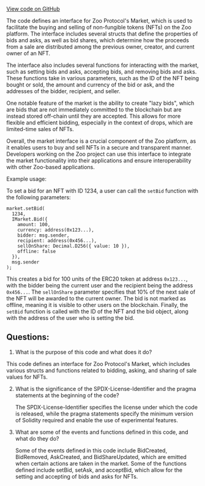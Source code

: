 [View code on GitHub](zoo-labs/zoo/blob/master/contracts/src/interfaces/IMarket.sol)

The code defines an interface for Zoo Protocol's Market, which is used to facilitate the buying and selling of non-fungible tokens (NFTs) on the Zoo platform. The interface includes several structs that define the properties of bids and asks, as well as bid shares, which determine how the proceeds from a sale are distributed among the previous owner, creator, and current owner of an NFT.

The interface also includes several functions for interacting with the market, such as setting bids and asks, accepting bids, and removing bids and asks. These functions take in various parameters, such as the ID of the NFT being bought or sold, the amount and currency of the bid or ask, and the addresses of the bidder, recipient, and seller.

One notable feature of the market is the ability to create "lazy bids", which are bids that are not immediately committed to the blockchain but are instead stored off-chain until they are accepted. This allows for more flexible and efficient bidding, especially in the context of drops, which are limited-time sales of NFTs.

Overall, the market interface is a crucial component of the Zoo platform, as it enables users to buy and sell NFTs in a secure and transparent manner. Developers working on the Zoo project can use this interface to integrate the market functionality into their applications and ensure interoperability with other Zoo-based applications. 

Example usage:

To set a bid for an NFT with ID 1234, a user can call the `setBid` function with the following parameters:

```
market.setBid(
  1234,
  IMarket.Bid({
    amount: 100,
    currency: address(0x123...),
    bidder: msg.sender,
    recipient: address(0x456...),
    sellOnShare: Decimal.D256({ value: 10 }),
    offline: false
  }),
  msg.sender
);
```

This creates a bid for 100 units of the ERC20 token at address `0x123...`, with the bidder being the current user and the recipient being the address `0x456...`. The `sellOnShare` parameter specifies that 10% of the next sale of the NFT will be awarded to the current owner. The bid is not marked as offline, meaning it is visible to other users on the blockchain. Finally, the `setBid` function is called with the ID of the NFT and the bid object, along with the address of the user who is setting the bid.
## Questions: 
 1. What is the purpose of this code and what does it do?
   
   This code defines an interface for Zoo Protocol's Market, which includes various structs and functions related to bidding, asking, and sharing of sale values for NFTs.

2. What is the significance of the SPDX-License-Identifier and the pragma statements at the beginning of the code?
   
   The SPDX-License-Identifier specifies the license under which the code is released, while the pragma statements specify the minimum version of Solidity required and enable the use of experimental features.

3. What are some of the events and functions defined in this code, and what do they do?
   
   Some of the events defined in this code include BidCreated, BidRemoved, AskCreated, and BidShareUpdated, which are emitted when certain actions are taken in the market. Some of the functions defined include setBid, setAsk, and acceptBid, which allow for the setting and accepting of bids and asks for NFTs.